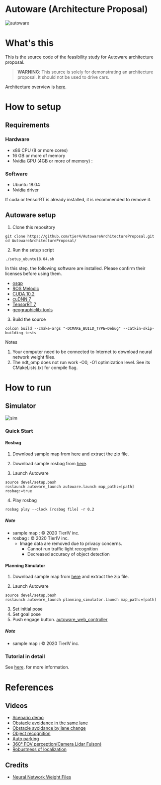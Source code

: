 # Autoware (Architecture Proposal)

![autoware](https://user-images.githubusercontent.com/8327598/69472442-cca50b00-0ded-11ea-9da0-9e2302aa1061.png)

# What's this

This is the source code of the feasibility study for Autoware architecture proposal.

> **WARNING**: This source is solely for demonstrating an architecture proposal. It should not be used to drive cars.

Architecture overview is [here](/design/Overview.md).

# How to setup

## Requirements

### Hardware
 - x86 CPU (8 or more cores)
 - 16 GB or more of memory
 - Nvidia GPU (4GB or more of memory) :

### Software
 - Ubuntu 18.04
 - Nvidia driver

If cuda or tensorRT is already installed, it is recommended to remove it.

## Autoware setup
1. Clone this repository
```
git clone https://github.com/tier4/AutowareArchitectureProposal.git
cd AutowareArchitectureProposal/
```
2. Run the setup script
```
./setup_ubuntu18.04.sh
```
In this step, the following software are installed.
Please confirm their licenses before using them.

- [osqp](https://github.com/oxfordcontrol/osqp/blob/master/LICENSE)
- [ROS Melodic](https://github.com/ros/ros/blob/noetic-devel/LICENSE)
- [CUDA 10.2](https://docs.nvidia.com/cuda/eula/index.html)
- [cuDNN 7](https://docs.nvidia.com/deeplearning/sdk/cudnn-sla/index.html)
- [TensorRT 7](https://docs.nvidia.com/deeplearning/sdk/tensorrt-sla/index.html)
- [geographiclib-tools](https://geographiclib.sourceforge.io/html/LICENSE.txt)

3. Build the source
```
colcon build --cmake-args "-DCMAKE_BUILD_TYPE=Debug" --catkin-skip-building-tests
```
Notes

1. Your computer need to be connected to Internet to download neural network weight files.
2. The ndt_omp does not run work -O0, -O1 optimization level. See its CMakeLists.txt for compile flag.

# How to run

## Simulator
![sim](https://user-images.githubusercontent.com/8327598/79709776-0bd47b00-82fe-11ea-872e-d94ef25bc3bf.png)


### Quick Start
#### Rosbag
1. Download sample map from [here](https://drive.google.com/open?id=1ovrJcFS5CZ2H51D8xVWNtEvj_oiXW-zk) and extract the zip file.

2. Download sample rosbag from [here](https://drive.google.com/open?id=1BFcNjIBUVKwupPByATYczv2X4qZtdAeD).
3. Launch Autoware
```
source devel/setup.bash
roslaunch autoware_launch autoware.launch map_path:=[path] rosbag:=true
```
4. Play rosbag
```
rosbag play --clock [rosbag file] -r 0.2
```

##### Note
- sample map : © 2020 TierIV inc.
- rosbag : © 2020 TierIV inc.
  - Image data are removed due to privacy concerns.
    - Cannot run traffic light recognition
    - Decreased accuracy of object detection

#### Planning Simulator
1. Download sample map from [here](https://drive.google.com/open?id=197kgRfSomZzaSbRrjWTx614le2qN-oxx) and extract the zip file.

2. Launch Autoware
```
source devel/setup.bash
roslaunch autoware_launch planning_simulator.launch map_path:=[path]
```
3. Set initial pose
4. Set goal pose
5. Push engage button.
[autoware_web_controller](http://localhost:8085/autoware_web_controller/index.html)

##### Note
- sample map : © 2020 TierIV inc.

### Tutorial in detail
See [here](https://github.com/tier4/AutowareArchitectureProposal/blob/master/docs/SimulationTutorial.md). for more information.

# References
## Videos
- [Scenario demo](https://youtu.be/kn2bIU_g0oY)
- [Obstacle avoidance in the same lane](https://youtu.be/s_4fBDixFJc)
- [Obstacle avoidance by lane change](https://youtu.be/SCIceXW9sqM)
- [Object recognition](https://youtu.be/uhhMIxe1zxQ)
- [Auto parking](https://youtu.be/e9R0F0ZJbWE)
- [360° FOV perception(Camera Lidar Fuison)](https://youtu.be/whzx-2RkVBA)
- [Robustness of localization](https://youtu.be/ydPxWB2jVnM)

## Credits
- [Neural Network Weight Files](https://github.com/tier4/AutowareArchitectureProposal/blob/master/docs/Credits.md)
